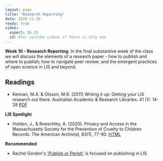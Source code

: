```yaml
---
layout: page
title: "Research Reporting"
date: 2020-11-30
ready: true
video:
  aspect: 56.25
  id: #for youtube videos if there is only one
---
```


**Week 10 - Research Reporting**: In the final substantive week of the class we will discuss the elements of a research paper - how to publish and where to publish; how to navigate peer review; and the emergent practices of open science in LIS and beyond.


## Readings

- Kennan, M.A. & Olsson, M.R. (2011) Writing it up: Getting your LIS research out there. Australian Academic & Research Libraries. 41 (1): 14-28  [PDF]()

**LIS Spotlight**

- Holden, J., & Roeschley, A. (2020). Privacy and Access in the Massachusetts Society for the Prevention of Cruelty to Children Records. The American Archivist, 83(1), 77-90. [HTML](https://meridian.allenpress.com/american-archivist/article-abstract/83/1/77/441164/Privacy-and-Access-in-the-Massachusetts-Society?redirectedFrom=fulltext)

**Recommended**
- Rachel Gordon's ['Publish or Perish'](https://www.emeraldgrouppublishing.com/archived/librarians/writing/publish_index.htm) is focused on publishing in LIS
